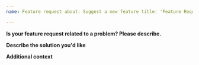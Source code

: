 ```yaml
---
name: Feature request about: Suggest a new feature title: 'Feature Request Summary' labels: 'enhancement' assignees: ''

---
```


**Is your feature request related to a problem? Please describe.**

<!-- A clear and concise description of what the problem is. Ex. I'm always frustrated when ... -->

**Describe the solution you'd like**

<!-- A clear and concise description of what you want to happen. -->

**Additional context**

<!-- Add any other context or screenshots about the feature request here. -->
